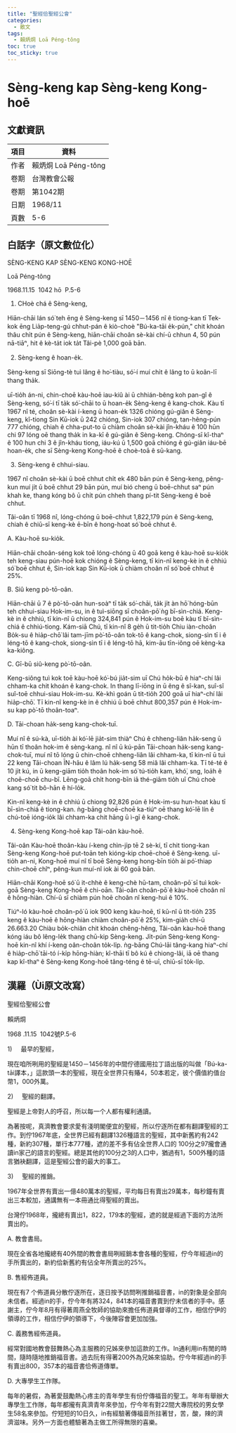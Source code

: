 ```yaml
---
title: "聖經佮聖經公會"
categories:
  - 散文
tags:
  - 賴炳烔 Loā Péng-tông
toc: true
toc_sticky: true
---
```


# Sèng-keng kap Sèng-keng Kong-hoē

## 文獻資訊

| 項目 | 資料 |
|---|---|
| 作者 | 賴炳烔 Loā Péng-tông |
| 卷期 | 台灣教會公報 |
| 卷期 | 第1042期 |
| 日期 | 1968/11 |
| 頁數 | 5-6 |

## 白話字（原文數位化）

SÈNG-KENG KAP SÈNG-KENG KONG-HOĒ

Loā Péng-tông

1968.11.15  1042 hō  P.5-6

1) CHoè chá ê Sèng-keng,

Hiān-chāi lán só͘ teh ēng ê Sèng-keng sī 1450－1456 nî ê tiong-kan tī Tek-kok ēng Lia̍p-teng-gú chhut-pán ê kiò-choè "Bú-ka-tāi e̍k-pún," chit khoán thâu chi̍t pún ê Sèng-keng, hiān-chāi choân sè-kài chí-ū chhun 4, 50 pún nā-tiāⁿ, hit ê kè-ta̍t iok ta̍t Tâi-pè 1,000 goā bān.

2) Sèng-keng ê hoan-e̍k.

Sèng-keng sī Siōng-tè tuì lâng ê ho͘-tiàu, só͘-í muí chi̍t ê lâng to ū koân-lī thang tha̍k.

uī-tio̍h án-ni, chin-choē kàu-hoē iau-kiû ài ū chhián-bêng koh pan-gî ê Sèng-keng, só͘-í tī ta̍k só͘-chāi to ū hoan-e̍k Sèng-keng ê kang-chok. Kàu tī 1967 nî té, choân sè-kài í-keng ū hoan-e̍k 1326 chióng gú-giân ê Sèng-keng, kî-tiong Sin Kū-iok ū 242 chióng, Sin-iok 307 chióng, tan-hêng-pún 777 chióng, chiah ê chha-put-to ū chiàm choân sè-kài jîn-kháu ê 100 hūn chi 97 lóng oē thang tha̍k in ka-kī ê gú-giân ê Sèng-keng. Chóng-sī kî-thaⁿ ê 100 hun chi 3 ê jîn-kháu tiong, iáu-kú ū 1,500 goā chióng ê gú-giân iáu-bē hoan-e̍k, che sī Sèng-keng Kong-hoē ê choè-toā ê sū-kang.

3) Sèng-keng ê chhui-siau.

1967 nî choân sè-kài ū boē chhut chi̍t ek 480 bān pún ê Sèng-keng, pêng-kun muí ji̍t ū boē chhut 29 bān pún, muí bió cheng ū boē-chhut saⁿ pún khah ke, thang kóng bô ū chi̍t pún chheh thang pí-tit Sèng-keng ê boē chhut.

Tâi-oân tī 1968 nî, lóng-chóng ū boē-chhut 1,822,179 pún ê Sèng-keng, chiah ê chiū-sī keng-kè ē-bīn ê hong-hoat só͘ boē chhut ê.

A. Kàu-hoē su-kio̍k.

Hiān-chāi choân-séng kok toē lóng-chóng ū 40 goā keng ê kàu-hoē su-kio̍k teh keng-siau pún-hoē kok chióng ê Sèng-keng, tī kin-nî keng-kè in ê chhiú só͘ boē chhut ê, Sin-iok kap Sin Kū-iok ū chiàm choân nî só͘ boē chhut ê 25%.

B. Siû keng pò-tō-oân.

Hiān-chāi ū 7 ê pò͘-tō-oân hun-soàⁿ tī ta̍k só͘-chāi, ta̍k ji̍t àn hō͘ hóng-būn teh chhui-siau Hok-im-su, in ê tuì-siōng sī choân-pō͘ ǹg bī-sìn-chiá. Keng-kè in ê chhiú, tī kin-nî ū chiong 324,841 pún ê Hok-im-su boē kàu tī bī-sìn-chiá ê chhiú-tiong. Kám-siā Chú, tī kin-nî 8 ge̍h ū tit-tio̍h Chiu iàn-choân Bo̍k-su ê hia̍p-chō͘ lâi tam-jīm pò͘-tō-oân tok-tō ê kang-chok, siong-sìn tī i ê léng-tō ê kang-chok, siong-sìn tī i ê léng-tō hā, kim-āu tīn-iông oē kèng-ka ka-kiông.

C. Gī-bū siû-keng pò͘-tō-oân.

Keng-siông tuì kok toē kàu-hoē kó͘-bú jia̍t-sim uī Chú ho̍k-bū ê hiaⁿ-chí lâi chham-ka chit khoán ê kang-chok. In thang lī-iōng in ū êng ê sî-kan, suî-sî suî-toē chhui-siau Hok-im-su. Kè-khì goán ū tit-tio̍h 200 goā uī hiaⁿ-chí lâi hia̍p-chō͘. Tī kin-nî keng-kè in ê chhiú ū boē chhut 800,357 pún ê Hok-im-su kap pò͘-tō thoân-toaⁿ.

D. Tāi-choan ha̍k-seng kang-chok-tuī.

Muí nî ê sú-kà, uī-tio̍h ài kó͘-lē jia̍t-sim thiàⁿ Chú ê chheng-liân ha̍k-seng ū hūn tī thoân hok-im ê sèng-kang. nî nî ū kú-pān Tāi-choan ha̍k-seng kang-chok-tuī, muí nî tō lóng ū chin-choē chheng-liân lâi chham-ka, tī kin-nî ū tuì 22 keng Tāi-choan ĪN-hāu ê lâm lú ha̍k-seng 58 miâ lâi chham-ka. Tī té-té ê 10 ji̍t kú, in ū keng-giām tio̍h thoân hok-im só͘ tú-tio̍h kam, khó͘, sng, loa̍h ê choē-choē chu-bī. Lēng-goā chi̍t hong-bīn iā thé-giām tio̍h uī Chú choè kang só͘ tit bô-hān ê hí-lo̍k.

Kin-nî keng-kè in ê chhiú ū chiong 92,826 pún ê Hok-im-su hun-hoat kàu tī bī-sìn-chiá ê tiong-kan. ǹg-bāng choē-choē ka-tiúⁿ oē thang kó͘-lē lín ê chú-toē ióng-io̍k lâi chham-ka chit hāng ū ì-gī ê kang-chok.

4) Sèng-keng Kong-hoē kap Tâi-oân kàu-hoē.

Tâi-oân Kàu-hoē thoân-kàu í-keng chìn-ji̍p tē 2 sè-kí, tī chit tiong-kan Sèng-keng Kong-hoē put-toān teh kióng-kip choē-choē ê Sèng-keng. uī-tio̍h an-ni, Kong-hoē muí nî tī boē Sèng-keng hong-bīn tio̍h ài pó͘-thiap chin-choē chîⁿ, pêng-kun muí-nî iok ài 60 goā bān.

Hiān-chāi Kong-hoē só͘ ū it-chhè ê keng-chè hū-tam, choân-pō͘ sī tuì kok-goā Sèng-keng Kong-hoē ê chi-oān. Tâi-oân choân-pō͘ ê kàu-hoē choân nî ê hōng-hiàn. Chí-ū sī chiàm pún hoē choân nî keng-huì ê 10%.

Tiúⁿ-ló kàu-hoē choân-pō͘ ū iok 900 keng kàu-hoē, tī kū-nî ū tit-tio̍h 235 keng ê kàu-hoē ê hōng-hiàn chiàm choân-pō͘ ê 25%, kim-gia̍h chí-ū 26.663.20 Chiàu bo̍k-chiân chit khoán chêng-hêng, Tâi-oân kàu-hoē thang kóng iáu bô lêng-le̍k thang chū-kip Sèng-keng. Ji̍t-pún Sèng-keng Kong-hoē kin-nî khí í-keng oân-choân to̍k-li̍p. ǹg-bāng Chú-lāi tâng-kang hiaⁿ-chí ê hia̍p-chō͘ tāi-tó í-ki̍p hōng-hiàn; kî-thāi tī bô kú ê chiong-lâi, iā oē thang kap kî-thaⁿ ê Sèng-keng Kong-hoē tâng-téng ê tē-uī, chiū-sī to̍k-li̍p.

## 漢羅（Ùi原文改寫）

聖經佮聖經公會

賴炳烔

1968 .11.15  1042號P.5-6

1)     最早的聖經，

現在咱所咧用的聖經是1450－1456年的中間佇德國用拉丁語出版的叫做「Bú-ka-tāi譯本，」這款頭一本的聖經，現在全世界只有賰4，50本若定，彼个價值約值台幣1，000外萬。

2)     聖經的翻譯。

聖經是上帝對人的呼召，所以每一个人都有權利通讀。

為著按呢，真濟教會要求愛有淺明閣便宜的聖經，所以佇逐所在都有翻譯聖經的工作。到佇1967年底，全世界已經有翻譯1326種語言的聖經，其中新舊約有242種，新約307種，單行本777種，遮的差不多有佔全世界人口的 100分之97攏會通讀in家己的語言的聖經。總是其他的100分之3的人口中，猶過有1，500外種的語言猶袂翻譯，這是聖經公會的最大的事工。

3)     聖經的推銷。

1967年全世界有賣出一億480萬本的聖經，平均每日有賣出29萬本，每秒鐘有賣出三本較加，通講無有一本冊通比得聖經的賣出。

台灣佇1968年，攏總有賣出1，822，179本的聖經，遮的就是經過下面的方法所賣出的。

A. 教會書局。

現在全省各地攏總有40外間的教會書局咧經銷本會各種的聖經，佇今年經過in的手所賣出的，新約佮新舊約有佔全年所賣出的25%。

B. 售經佈道員。

現在有7 个佈道員分散佇逐所在，逐日按予訪問咧推銷福音書，in的對象是全部向未信者。經過in的手，佇今年有將324，841本的福音書賣到佇未信者的手中。感謝主，佇今年8月有得著周燕全牧師的協助來擔任佈道員督導的工作，相信佇伊的領導的工作，相信佇伊的領導下，今後陣容會更加加強。

C. 義務售經佈道員。

經常對國地教會鼓舞熱心為主服務的兄姊來參加這款的工作。In通利用in有閒的時間，隨時隨地推銷福音書。過去阮有得著200外為兄姊來協助。佇今年經過in的手有賣出800，357本的福音書佮佈道傳單。

D. 大專學生工作隊。

每年的暑假，為著愛鼓勵熱心疼主的青年學生有份佇傳福音的聖工。年年有舉辦大專學生工作隊，每年都攏有真濟青年來參加，佇今年有對22間大專院校的男女學生58名來參加。佇短短的10日久，in有經驗著傳福音所拄著甘，苦，酸，辣的濟濟滋味。另外一方面也體驗著為主做工所得無限的喜樂。
